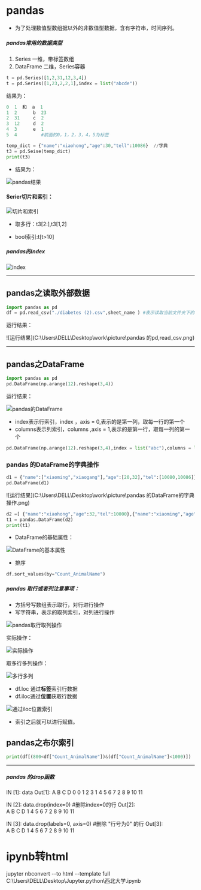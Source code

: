# pandas

- 为了处理数值型数组据以外的非数值型数据，含有字符串，时间序列。

##### pandas常用的数据类型

1. Series 一维，带标签数组
2. DataFrame 二维，Series容器

~~~python
t = pd.Series([1,2,31,12,3,4])
t = pd.Series([1,23,2,2,1],index = list("abcde"))
~~~

结果为：

~~~python
0  1  和  a  1
1  2      b  23
2  31     c  2
3  12     d  2
4  3      e  1
5  4         #前面的0，1，2，3，4，5为标签
~~~

~~~python
temp_dict = {"name":"xiaohong","age":30,"tell":10086}  //字典
t3 = pd.Seise(temp_dict)
print(t3)
~~~

- 结果为：

![pandas结果](C:\Users\DELL\Desktop\work\picture\pandas的Series.png)

#### Serier切片和索引：

![切片和索引](C:\Users\DELL\Desktop\work\picture\pandas切片和索引.png)

- 取多行：t3[2:],t3[1,2]

- bool索引:t[t>10]

##### pandas的index

![index](C:\Users\DELL\Desktop\work\picture\pandas的index.png)

***

## pandas之读取外部数据

~~~python
import pandas as pd
df = pd.read_csv("./diabetes (2).csv",sheet_name ) #表示读取当前文件夹下的diabetes (2).csv文件，且最好是当前文件夹下的文件,右击复制绝对路径
~~~

运行结果：

![运行结果](C:\Users\DELL\Desktop\work\picture\pandas 的pd,read_csv.png)

***

## pandas之DataFrame

~~~python
import pandas as pd
pd.DataFrame(np.arange(12).reshape(3,4))
~~~

运行结果：

![pandas的DataFrame](C:\Users\DELL\Desktop\work\picture\pandas的Data.Frame.png)

- index表示行索引，index ，axis = 0,表示的是第一列，取每一行的第一个
- columns表示列索引，columns ,axis = 1,表示的是第一行，取每一列的第一个

~~~python
pd.DataFrame(np.arange(12).reshape(3,4),index = list("abc"),columns = list("wxyz"))
~~~

### pandas 的DataFrame的字典操作

~~~python
d1 = {"name":["xiaoming","xiaogang"],"age":[20,32],"tel":[10080,10086]}
pd.DataFrame(d1)
~~~

![运行结果](C:\Users\DELL\Desktop\work\picture\pandas 的DataFrame的字典操作.png)

~~~python
d2 =[ {"name":"xiaohong","age":32,"tel":10000},{"name":"xiaoming","age":20,"tel":10086},{"name":"xiaogang","age":40}]
t1 = pandas.DataFrame(d2)
print(t1)
~~~

- DataFrame的基础属性：

![DataFrame的基本属性](C:\Users\DELL\Desktop\work\picture\DataFrame的基本属性.png)

- 排序

~~~python
df.sort_values(by="Count_AnimalName")
~~~

##### pandas 取行或者列注意事项：

- 方括号写数组表示取行，对行进行操作
- 写字符串，表示的取列索引，对列进行操作 

![pandas取行取列操作](C:\Users\DELL\Desktop\work\picture\pandas取行取列操作.png)

实际操作：

![实际操作](C:\Users\DELL\Desktop\work\picture\pandas取行列实际操作.png)

取多行多列操作：

![多行多列](C:\Users\DELL\Desktop\work\picture\DataFrame多行多列操作.png)

- df.loc 通过**标签**索引行数据
- df.iloc通过**位置**获取行数据

![通过iloc位置索引](C:\Users\DELL\Desktop\work\picture\pandas的DataFrame中的iloc.png)

- 索引之后就可以进行赋值。

## pandas之布尔索引

~~~python
print(df[(800<df["Count_AnimalName"])&(df["Count_AnimalName"]<1000)])
~~~

***

##### pandas 的drop函数

IN [1]: data
Out[1]: 
   A  B   C   D
0  0  1   2   3
1  4  5   6   7
2  8  9  10  11

IN [2]: data.drop(index=0) #删除index=0的行
Out[2]:  
   A  B   C   D
1  4  5   6   7
2  8  9  10  11

IN [3]: data.drop(labels=0, axis=0) #删除 "行号为0" 的行
Out[3]:  
   A  B   C   D
1  4  5   6   7
2  8  9  10  11

# ipynb转html

jupyter nbconvert --to html --template full C:\Users\DELL\Desktop\Jupyter.python\西北大学.ipynb
